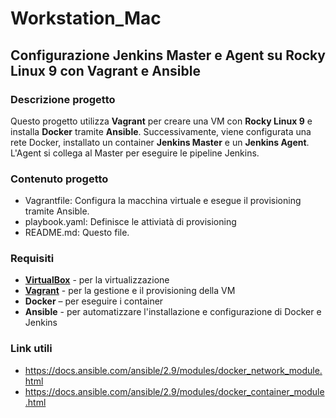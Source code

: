 # Workstation_Mac
## Configurazione Jenkins Master e Agent su Rocky Linux 9 con Vagrant e Ansible

### Descrizione progetto
Questo progetto utilizza **Vagrant** per creare una VM con **Rocky Linux 9** e installa **Docker** tramite **Ansible**. 
Successivamente, viene configurata una rete Docker, installato un container **Jenkins Master** e un **Jenkins Agent**. 
L'Agent si collega al Master per eseguire le pipeline Jenkins.

### Contenuto progetto
- Vagrantfile: Configura la macchina virtuale e esegue il provisioning tramite Ansible.
- playbook.yaml: Definisce le attiviatà di provisioning
- README.md: Questo file.

### Requisiti
- **[VirtualBox](https://www.virtualbox.org/)** - per la virtualizzazione
- **[Vagrant](https://www.vagrantup.com/)** - per la gestione e il provisioning della VM
- **Docker** – per eseguire i container 
- **Ansible** - per automatizzare l'installazione e configurazione di Docker e Jenkins

### Link utili
- https://docs.ansible.com/ansible/2.9/modules/docker_network_module.html
- https://docs.ansible.com/ansible/2.9/modules/docker_container_module.html





        






